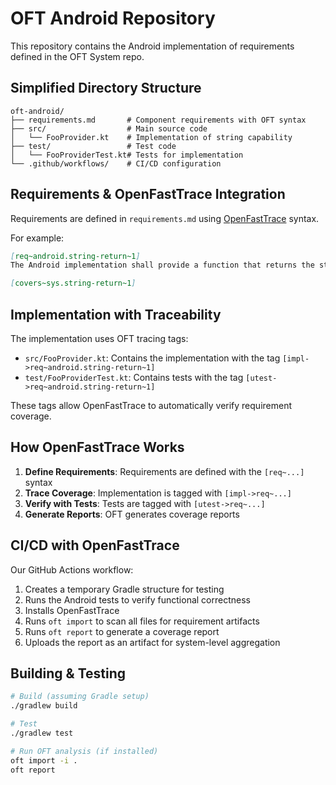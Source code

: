 # OFT Android Repository

This repository contains the Android implementation of requirements defined in the OFT System repo.

## Simplified Directory Structure

```
oft-android/
├── requirements.md       # Component requirements with OFT syntax
├── src/                  # Main source code
│   └── FooProvider.kt    # Implementation of string capability
├── test/                 # Test code
│   └── FooProviderTest.kt# Tests for implementation
└── .github/workflows/    # CI/CD configuration
```

## Requirements & OpenFastTrace Integration

Requirements are defined in `requirements.md` using [OpenFastTrace](https://github.com/itsallcode/openfasttrace) syntax.

For example:
```markdown
[req~android.string-return~1]
The Android implementation shall provide a function that returns the string "foo".

[covers~sys.string-return~1]
```

## Implementation with Traceability

The implementation uses OFT tracing tags:

- `src/FooProvider.kt`: Contains the implementation with the tag `[impl->req~android.string-return~1]`
- `test/FooProviderTest.kt`: Contains tests with the tag `[utest->req~android.string-return~1]`

These tags allow OpenFastTrace to automatically verify requirement coverage.

## How OpenFastTrace Works

1. **Define Requirements**: Requirements are defined with the `[req~...]` syntax
2. **Trace Coverage**: Implementation is tagged with `[impl->req~...]`
3. **Verify with Tests**: Tests are tagged with `[utest->req~...]`
4. **Generate Reports**: OFT generates coverage reports

## CI/CD with OpenFastTrace

Our GitHub Actions workflow:

1. Creates a temporary Gradle structure for testing
2. Runs the Android tests to verify functional correctness
3. Installs OpenFastTrace
4. Runs `oft import` to scan all files for requirement artifacts
5. Runs `oft report` to generate a coverage report
6. Uploads the report as an artifact for system-level aggregation

## Building & Testing

```bash
# Build (assuming Gradle setup)
./gradlew build

# Test
./gradlew test

# Run OFT analysis (if installed)
oft import -i .
oft report
``` 